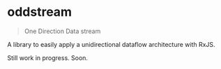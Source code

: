 # oddstream

> One Direction Data stream

A library to easily apply a unidirectional dataflow architecture with RxJS.

Still work in progress. Soon.
